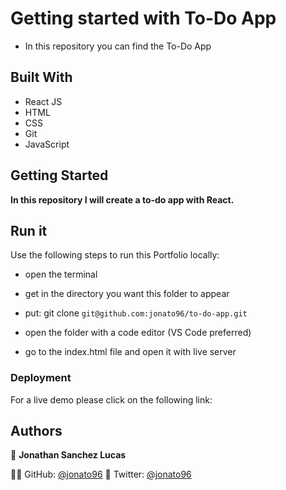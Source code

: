 # Getting started with To-Do App

- In this repository you can find the To-Do App

## Built With

- React JS 
- HTML
- CSS
- Git
- JavaScript

## Getting Started

**In this repository I will create a to-do app with React.**

## Run it

Use the following steps to run this Portfolio locally:

- open the terminal

- get in the directory you want this folder to appear

- put: git clone `git@github.com:jonato96/to-do-app.git`

- open the folder with a code editor (VS Code preferred)

- go to the index.html file and open it with live server

### Deployment

For a live demo please click on the following link:

## Authors

👤 **Jonathan Sanchez Lucas**

🧑‍💻 GitHub: [@jonato96](https://github.com/jonato96)
🐤 Twitter: [@jonato96](https://twitter.com/jonato96)